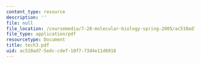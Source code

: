 ```yaml
---
content_type: resource
description: ''
file: null
file_location: /coursemedia/7-28-molecular-biology-spring-2005/ac510ad75edccdef10f773d4e11d6910_tech3.pdf
file_type: application/pdf
resourcetype: Document
title: tech3.pdf
uid: ac510ad7-5edc-cdef-10f7-73d4e11d6910
---
```

